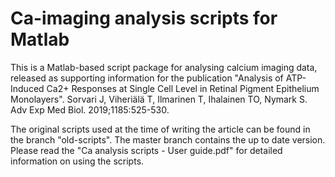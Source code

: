# Ca-imaging analysis scripts for Matlab
This is a Matlab-based script package for analysing calcium imaging data, released as supporting information for the publication "Analysis of ATP-Induced Ca2+ Responses at Single Cell Level in Retinal Pigment Epithelium Monolayers". Sorvari J, Viheriälä T, Ilmarinen T, Ihalainen TO, Nymark S. Adv Exp Med Biol. 2019;1185:525-530.

The original scripts used at the time of writing the article can be found in the branch "old-scripts". The master branch contains the up to date version. Please read the "Ca analysis scripts - User guide.pdf" for detailed information on using the scripts.

